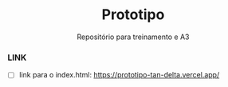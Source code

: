 <h1 align="center"> Prototipo </h1>

<p align= "center">Repositório para treinamento e A3</p>

### LINK
- [ ] link para o index.html: https://prototipo-tan-delta.vercel.app/
